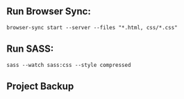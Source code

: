 Run Browser Sync:
------------
` browser-sync start --server --files "*.html, css/*.css" `

Run SASS:
------------
` sass --watch sass:css --style compressed `


Project Backup
------------